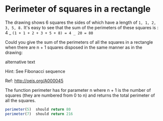 # Perimeter of squares in a rectangle

The drawing shows 6 squares the sides of which have a length of `1, 1, 2, 3, 5, 8.` It's easy to see that the sum of the perimeters of these squares is : 4 _ `(1 + 1 + 2 + 3 + 5 + 8) = 4 _ 20 = 80`

Could you give the sum of the perimeters of all the squares in a rectangle when there are n + 1 squares disposed in the same manner as in the drawing:

alternative text

Hint:
See Fibonacci sequence

Ref:
http://oeis.org/A000045

The function perimeter has for parameter n where n + 1 is the number of squares (they are numbered from 0 to n) and returns the total perimeter of all the squares.

```javascript
perimeter(5)  should return 80
perimeter(7)  should return 216

```
